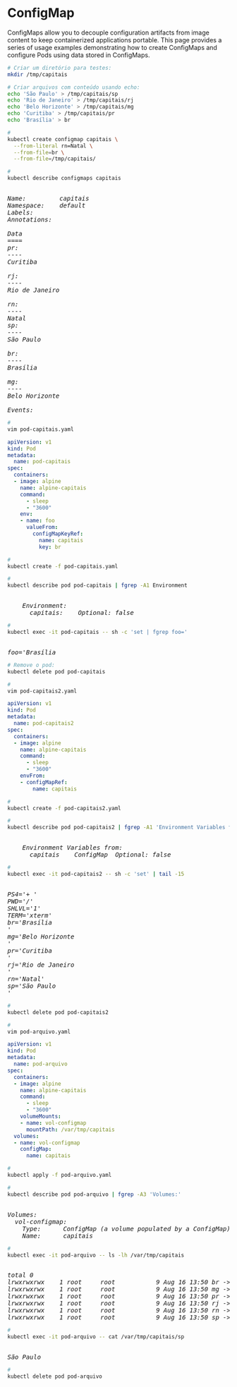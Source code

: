 # ConfigMap


ConfigMaps allow you to decouple configuration artifacts from image content to keep containerized applications portable. This page provides a series of usage examples demonstrating how to create ConfigMaps and configure Pods using data stored in ConfigMaps.



```bash
# Criar um diretório para testes:
mkdir /tmp/capitais
```


```bash
# Criar arquivos com conteúdo usando echo:
echo 'São Paulo' > /tmp/capitais/sp
echo 'Rio de Janeiro' > /tmp/capitais/rj
echo 'Belo Horizonte' > /tmp/capitais/mg
echo 'Curitiba' > /tmp/capitais/pr
echo 'Brasília' > br
```


```bash
# 
kubectl create configmap capitais \
  --from-literal rn=Natal \
  --from-file=br \
  --from-file=/tmp/capitais/
```



```bash
# 
kubectl describe configmaps capitais
```

<pre><i>
Name:         capitais
Namespace:    default
Labels:       <none>
Annotations:  <none>

Data
====
pr:
----
Curitiba

rj:
----
Rio de Janeiro

rn:
----
Natal
sp:
----
São Paulo

br:
----
Brasília

mg:
----
Belo Horizonte

Events:  <none>
</i></pre>



```bash
# 
vim pod-capitais.yaml
```

```yaml
apiVersion: v1
kind: Pod
metadata:
  name: pod-capitais
spec:
  containers:
  - image: alpine
    name: alpine-capitais
    command:
      - sleep
      - "3600"
    env:
    - name: foo
      valueFrom:
        configMapKeyRef:
          name: capitais
          key: br
```



```bash
# 
kubectl create -f pod-capitais.yaml
```



```bash
# 
kubectl describe pod pod-capitais | fgrep -A1 Environment
```

<pre><i>
    Environment:
      capitais:  <set to the key 'br' of config map 'capitais'>  Optional: false
</i></pre>



```bash
# 
kubectl exec -it pod-capitais -- sh -c 'set | fgrep foo='
```

<pre><i>
foo='Brasília
</i></pre>



```bash
# Remove o pod:
kubectl delete pod pod-capitais
```



```bash
# 
vim pod-capitais2.yaml
```

```yaml
apiVersion: v1
kind: Pod
metadata:
  name: pod-capitais2
spec:
  containers:
  - image: alpine
    name: alpine-capitais
    command:
      - sleep
      - "3600"
    envFrom:
    - configMapRef:
        name: capitais
```



```bash
# 
kubectl create -f pod-capitais2.yaml
```



```bash
# 
kubectl describe pod pod-capitais2 | fgrep -A1 'Environment Variables from:'
```

<pre><i>
    Environment Variables from:
      capitais    ConfigMap  Optional: false
</i></pre>



```bash
# 
kubectl exec -it pod-capitais2 -- sh -c 'set' | tail -15
```

<pre><i>
PS4='+ '
PWD='/'
SHLVL='1'
TERM='xterm'
br='Brasília
'
mg='Belo Horizonte
'
pr='Curitiba
'
rj='Rio de Janeiro
'
rn='Natal'
sp='São Paulo
'
</i></pre>



```bash
# 
kubectl delete pod pod-capitais2
```



```bash
# 
vim pod-arquivo.yaml
```

```yaml
apiVersion: v1
kind: Pod
metadata:
  name: pod-arquivo
spec:
  containers:
  - image: alpine
    name: alpine-capitais
    command:
      - sleep
      - "3600"
    volumeMounts:
    - name: vol-configmap
      mountPath: /var/tmp/capitais
  volumes:
  - name: vol-configmap
    configMap:
      name: capitais
```



```bash
# 
kubectl apply -f pod-arquivo.yaml
```



```bash
# 
kubectl describe pod pod-arquivo | fgrep -A3 'Volumes:'
```

<pre><i>
Volumes:
  vol-configmap:
    Type:      ConfigMap (a volume populated by a ConfigMap)
    Name:      capitais
</i></pre>



```bash
# 
kubectl exec -it pod-arquivo -- ls -lh /var/tmp/capitais
```

<pre><i>
total 0      
lrwxrwxrwx    1 root     root           9 Aug 16 13:50 br -> ..data/br
lrwxrwxrwx    1 root     root           9 Aug 16 13:50 mg -> ..data/mg
lrwxrwxrwx    1 root     root           9 Aug 16 13:50 pr -> ..data/pr
lrwxrwxrwx    1 root     root           9 Aug 16 13:50 rj -> ..data/rj
lrwxrwxrwx    1 root     root           9 Aug 16 13:50 rn -> ..data/rn
lrwxrwxrwx    1 root     root           9 Aug 16 13:50 sp -> ..data/sp
</i></pre>



```bash
# 
kubectl exec -it pod-arquivo -- cat /var/tmp/capitais/sp
```

<pre><i>
São Paulo
</i></pre>



```bash
# 
kubectl delete pod pod-arquivo
```